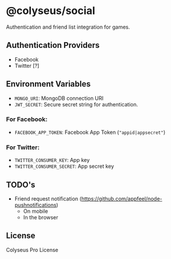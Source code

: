 # @colyseus/social

Authentication and friend list integration for games.

## Authentication Providers

- Facebook
- Twitter [?]

## Environment Variables

- `MONGO_URI`: MongoDB connection URI
- `JWT_SECRET`: Secure secret string for authentication.

### For Facebook:

- `FACEBOOK_APP_TOKEN`: Facebook App Token (`"appid|appsecret"`)

### For Twitter:

- `TWITTER_CONSUMER_KEY`: App key
- `TWITTER_CONSUMER_SECRET`: App secret key

## TODO's

- Friend request notification (https://github.com/appfeel/node-pushnotifications)
    - On mobile
    - In the browser

## License

Colyseus Pro License
